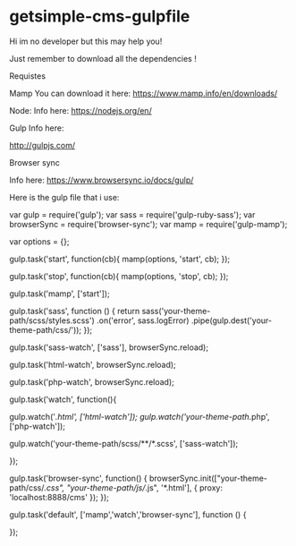 # getsimple-cms-gulpfile

Hi im no developer but this may help you!

Just remember to download all the dependencies !

Requistes

Mamp 
You can download it here:
https://www.mamp.info/en/downloads/

Node: 
Info here: 
https://nodejs.org/en/

Gulp 
Info here:

http://gulpjs.com/

Browser sync

Info here:
https://www.browsersync.io/docs/gulp/

Here is the gulp file that i use:

var gulp = require('gulp');
var sass = require('gulp-ruby-sass');
var browserSync = require('browser-sync');
var mamp = require('gulp-mamp');

var options = {};

gulp.task('start', function(cb){
    mamp(options, 'start', cb);
});

gulp.task('stop', function(cb){
    mamp(options, 'stop', cb);
});

gulp.task('mamp', ['start']);


gulp.task('sass', function () {
  return sass('your-theme-path/scss/styles.scss')
    .on('error', sass.logError)
    .pipe(gulp.dest('your-theme-path/css/'));
});

gulp.task('sass-watch', ['sass'], browserSync.reload);

gulp.task('html-watch', browserSync.reload);

gulp.task('php-watch', browserSync.reload);




gulp.task('watch', function(){

  gulp.watch('*.html', ['html-watch']);
  gulp.watch('your-theme-path*.php', ['php-watch']);


  gulp.watch('your-theme-path/scss/**/*.scss', ['sass-watch']);


});



gulp.task('browser-sync', function() {
    browserSync.init(["your-theme-path/css/*.css", "your-theme-path/js/*.js", '*.html'], {
        proxy: 'localhost:8888/cms'
    });
});

gulp.task('default', ['mamp','watch','browser-sync'], function () {


});

